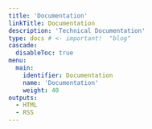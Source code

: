 ```yaml
---
title: 'Documentation'
linkTitle: Documentation
description: 'Technical Documentation'
type: docs # <- important!  "blog"
cascade:
  disableToc: true
menu:
  main:
    identifier: Documentation
    name: 'Documentation'
    weight: 40
outputs:
  - HTML
  - RSS
---
```

